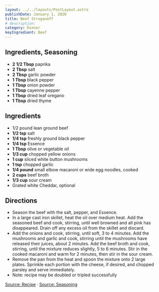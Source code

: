 ```yaml
---
layout: ../../layouts/PostLayout.astro
publishDate: January 1, 2020
title: Beef Stroganoff
# description:
category: Dinner
keyIngredient: Beef
---
```


## Ingredients, Seasoning
- **2 1/2 Tbsp** paprika
- **2 Tbsp** salt
- **2 Tbsp** garlic powder
- **1 Tbsp** black pepper
- **1 Tbsp** onion powder
- **1 Tbsp** cayenne pepper
- **1 Tbsp** dried leaf oregano
- **1 Tbsp** dried thyme

## Ingredients
- 1/2 pound lean ground beef
- **1/2 tsp** salt
- **1/4 tsp** freshly ground black pepper
- **1/4 tsp** Essence
- **1 Tbsp** olive or vegetable oil
- **1/3 cup** chopped yellow onions
- **1 cup** sliced white button mushrooms
- **1 tsp** chopped garlic
- **1/4 pound** small elbow macaroni or wide egg noodles, cooked
- **2 cups** beef broth
- **1/3 cup** sour cream
- Grated white Cheddar, optional

## Directions
- Season the beef with the salt, pepper, and Essence.
- In a large cast iron skillet, heat the oil over medium heat. Add the seasoned beef and cook, stirring, until well browned and all pink has disappeared. Drain off any excess oil from the skillet and discard.
- Add the onions and cook, stirring, until soft, 3 to 4 minutes. Add the mushrooms and garlic and cook, stirring until the mushrooms have released their juices, about 2 minutes. Add the beef broth and cook, stirring, until the mixture reduces slightly, 5 to 6 minutes. Stir in the cooked macaroni and warm for 2 minutes, then stir in the sour cream.
- Remove the pan from the heat and spoon the mixture onto 2 large plates. Sprinkle each portion with the cheese, if desired, and chopped parsley and serve immediately.
- Note: recipe may be doubled or tripled successfully

[Source: Recipe](http://emerils.com/127277/beef-stroganoff-hamburger-dinner-skillet)
·
[Source: Seasoning](http://emerils.com/120057/emerils-essence-creole-seasoning)
